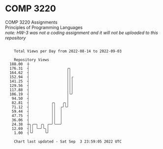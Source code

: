 # COMP 3220
COMP 3220 Assignments  
Principles of Programming Languages  
*note: HW-3 was not a coding assignment and it will not be uploaded to this repository*  

```

    Total Views per Day from 2022-08-14 to 2022-09-03

    Repository Views
  188.00  ┼
  176.31  ┤                 ╭╮
  164.62  ┤                 ││
  152.94  ┤                 ││╭
  141.25  ┤                 │││
  129.56  ┤                 │││
  117.88  ┤                 │││
  106.19  ┤                 │╰╯
   94.50  ┤                 │
   82.81  ┤          ╭╮   ╭╮│
   71.12  ┤          ││  ╭╯╰╯
   59.44  ┤          ││  │
   47.75  ┤          ││  │
   36.06  ┤          ││  │
   24.38  ┼╮╭─╮ ╭╮ ╭─╯╰──╯
   12.69  ┤││ ╰─╯╰╮│
    1.00  ┤╰╯     ╰╯

    Chart last updated - Sat Sep  3 23:59:05 2022 UTC
    
```
